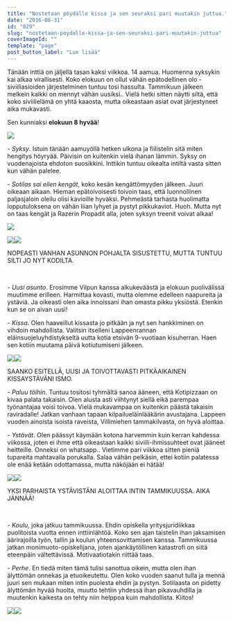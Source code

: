 ```yaml
---
title: "Nostetaan pöydälle kissa ja sen seuraksi pari muutakin juttua."
date: "2016-08-31"
id: "829"
slug: "nostetaan-poydalle-kissa-ja-sen-seuraksi-pari-muutakin-juttua"
coverImageId: ""
template: "page"
post_button_label: "Lue lisää"
---
```


Tänään inttiä on jäljellä tasan kaksi viikkoa. 14 aamua. Huomenna syksykin kai alkaa virallisesti. Koko elokuun on ollut vähän epätodellinen olo - siviiliasioiden järjestelminen tuntuu tosi hassulta. Tammikuun jälkeen melkein kaikki on mennyt vähän uusiksi.. Vielä hetki sitten näytti siltä, että koko siviilielämä on yhtä kaaosta, mutta oikeastaan asiat ovat järjestyneet aika mukavasti.

Sen kunniaksi **elokuun 8 hyvää**!

[![](/images/4.png)](https://qpm.kda.mybluehost.me/wp-content/uploads/2016/08/4.png)

\- _Syksy_. Istuin tänään aamuyöllä hetken ulkona ja fiilistelin sitä miten hengitys höyryää. Päivisin on kuitenkin vielä ihanan lämmin. Syksy on vuodenajoista ehdoton suosikkini. Inttikin tuntuu oikealta intiltä vasta sitten kun vähän palelee.

\- _Sotilas sai eilen kengät_, koko kesän kengättömyyden jälkeen. Juuri oikeaan aikaan. Hieman epätoivoisesti toivoin taas, että luonnollinen paljasjaloin oleilu olisi kavioille hyväksi. Pehmeästä tarhasta huolimatta lopputuloksena on vähän liian lyhyet ja pystyt pikkukaviot. Huoh. Mutta nyt on taas kengät ja Razerin Propadit alla, joten syksyn treenit voivat alkaa!

[![](/images/10.png)](https://qpm.kda.mybluehost.me/wp-content/uploads/2016/08/10.png)

[![](/images/9-300x200.png)](https://qpm.kda.mybluehost.me/wp-content/uploads/2016/08/9.png)[![](/images/8-300x200.png)](https://qpm.kda.mybluehost.me/wp-content/uploads/2016/08/8.png)

NOPEASTI VANHAN ASUNNON POHJALTA SISUSTETTU, MUTTA TUNTUU SILTI JO NYT KODILTA.

 

\- _Uusi asunto_. Erosimme Vilpun kanssa alkukeväästä ja elokuun puolivälissä muutimme erilleen. Harmittaa kovasti, mutta olemme edelleen naapureita ja ystäviä. Ja oikeasti olen aika innoissani ihan omasta pikku yksiöstä. Etenkin kun se on aivan uusi!

\- _Kissa_. Olen haaveillut kissasta jo pitkään ja nyt sen hankkiminen on vihdoin mahdollista. Valitsin itselleni Lappeenrannan eläinsuojeluyhdistykseltä uutta kotia etsivän 9-vuotiaan kisuherran. Haen sen kotiin muutama päivä kotiutumiseni jälkeen.

[![](/images/3-200x300.png)](https://qpm.kda.mybluehost.me/wp-content/uploads/2016/08/3.png)[![](/images/11-200x300.png)](https://qpm.kda.mybluehost.me/wp-content/uploads/2016/08/11.png)

SAANKO ESITELLÄ, UUSI JA TOIVOTTAVASTI PITKÄAIKAINEN KISSAYSTÄVÄNI ISMO.

\- _Paluu töihin_. Tuntuu tositosi tyhmältä sanoa ääneen, että Kotipizzaan on kivaa palata takaisin. Olen alusta asti viihtynyt siellä eikä parempaa työnantajaa voisi toivoa. Vielä mukavampaa on kuitenkin päästä takaisin raviradalle! Jatkan vanhaan tapaan kilpailueläinlääkärin avustajana. Lappeen vuoden ainoista isoista raveista, Villimiehen tammakilvasta, on hyvä aloittaa.

\- _Ystävät_. Olen päässyt käymään kotona harvemmin kuin kerran kahdessa viikossa, joten ei ihme että oikeastaan kaikki siviili-ihmissuhteet ovat jääneet heitteille. Onneksi on whatsapp.. Vietimme pari viikkoa sitten pieniä tupareita mahtavalla porukalla. Salaa vähän pelkäsin, ettei kotiin palatessa ole enää ketään odottamassa, mutta näköjään ei hätää!

[![](/images/5-200x300.png)](https://qpm.kda.mybluehost.me/wp-content/uploads/2016/08/5.png)[![](/images/6-200x300.png)](https://qpm.kda.mybluehost.me/wp-content/uploads/2016/08/6.png)

YKSI PARHAISTA YSTÄVISTÄNI ALOITTAA INTIN TAMMIKUUSSA. AIKA JÄNNÄÄ!

 

\- _Koulu_, joka jatkuu tammikuussa. Ehdin opiskella yritysjuridiikkaa puolitoista vuotta ennen inttiinlähtöä. Koko sen ajan taistelin ihan jaksamisen äärirajoilla työn, tallin ja koulun yhteensovittamisen kanssa. Tammikuussa jatkan monimuoto-opiskelijana, joten ajankäytöllinen katastrofi on siitä eteenpäin vältettävissä. Motivaatiotakin riittää taas.

\- _Perhe_. En tiedä miten tämä tulisi sanottua oikein, mutta olen ihan älyttömän onnekas ja etuoikeutettu. Olen koko vuoden saanut tulla ja mennä juuri sen mukaan miten intin puolesta ehdin ja pystyn. Sotilaasta on pidetty älyttömän hyvää huolta, muutto tehtiin yhdessä ihan pikavauhdilla ja muutenkin kaikesta on tehty niin helppoa kuin mahdollista. Kiitos!

[![](/images/1-200x300.png)](https://qpm.kda.mybluehost.me/wp-content/uploads/2016/08/1.png)[![](/images/7-200x300.png)](https://qpm.kda.mybluehost.me/wp-content/uploads/2016/08/7.png)
